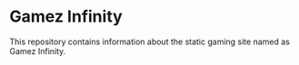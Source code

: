 # Gamez Infinity
This repository contains information about the static gaming site named as Gamez Infinity.
